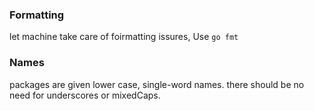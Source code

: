 ### Formatting
let machine take care of foirmatting issures, Use `go fmt`

### Names
packages are given lower case, single-word names.  there should be no need for underscores or mixedCaps.

